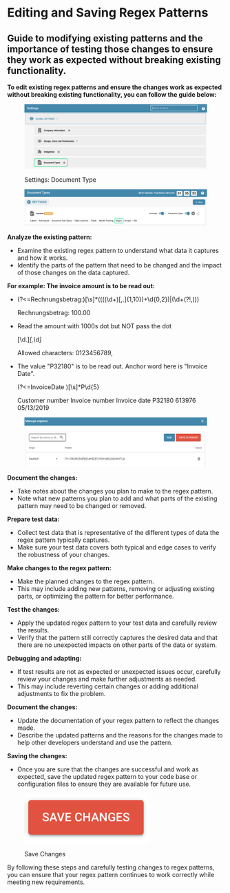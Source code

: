 # Editing and Saving Regex Patterns

## Guide to modifying existing patterns and the importance of testing those changes to ensure they work as expected without breaking existing functionality.

**To edit existing regex patterns and ensure the changes work as expected without breaking existing functionality, you can follow the guide below:**

<figure><img src="../../../../.gitbook/assets/Bildschirmfoto 2024-05-22 um 12.46.56 (1).png" alt=""><figcaption><p>Settings: Document Type</p></figcaption></figure>

<figure><img src="../../../../.gitbook/assets/Bildschirmfoto 2024-05-22 um 14.18.25.png" alt=""><figcaption></figcaption></figure>

**Analyze the existing pattern:**

* Examine the existing regex pattern to understand what data it captures and how it works.&#x20;
* Identify the parts of the pattern that need to be changed and the impact of those changes on the data captured.

**For example: The invoice amount is to be read out:**

*   (?<=Rechnungsbetrag:)\[\s]\*((((\d+)\[,.]{1,10})+\d{0,2})|(\d+(?!,)))

    Rechnungsbetrag: 100.00
*   Read the amount with 1000s dot but NOT pass the dot

    \[\d.]_\[,\d]_

    Allowed characters: 0123456789,
*   The value "P32180" is to be read out. Anchor word here is "Invoice Date".

    (?<=InvoiceDate )\[\s]\*P\d{5}

    Customer number Invoice number Invoice date P32180 613976 05/13/2019

<figure><img src="../../../../.gitbook/assets/image (108).png" alt=""><figcaption></figcaption></figure>

**Document the changes:**

* Take notes about the changes you plan to make to the regex pattern.&#x20;
* Note what new patterns you plan to add and what parts of the existing pattern may need to be changed or removed.



**Prepare test data:**

* Collect test data that is representative of the different types of data the regex pattern typically captures.&#x20;
* Make sure your test data covers both typical and edge cases to verify the robustness of your changes.



**Make changes to the regex pattern:**

* Make the planned changes to the regex pattern.&#x20;
* This may include adding new patterns, removing or adjusting existing parts, or optimizing the pattern for better performance.



**Test the changes:**

* Apply the updated regex pattern to your test data and carefully review the results.&#x20;
* Verify that the pattern still correctly captures the desired data and that there are no unexpected impacts on other parts of the data or system.



**Debugging and adapting:**

* If test results are not as expected or unexpected issues occur, carefully review your changes and make further adjustments as needed.&#x20;
* This may include reverting certain changes or adding additional adjustments to fix the problem.



**Document the changes:**

* Update the documentation of your regex pattern to reflect the changes made.
* &#x20;Describe the updated patterns and the reasons for the changes made to help other developers understand and use the pattern.



**Saving the changes:**

* Once you are sure that the changes are successful and work as expected, save the updated regex pattern to your code base or configuration files to ensure they are available for future use.

<figure><img src="../../../../.gitbook/assets/image (109).png" alt=""><figcaption><p>Save Changes</p></figcaption></figure>

By following these steps and carefully testing changes to regex patterns, you can ensure that your regex pattern continues to work correctly while meeting new requirements.



